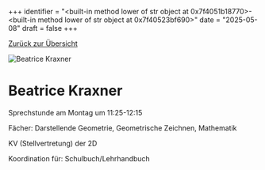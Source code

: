 
+++
identifier = "<built-in method lower of str object at 0x7f4051b18770>-<built-in method lower of str object at 0x7f40523bf690>"
date = "2025-05-08"
draft = false
+++

 [Zurück zur Übersicht](/schule/personen/)

<div class="row">
<div class="column">
<img src="/images/personal/Kraxner.jpg" alt="Beatrice Kraxner"> 
</div>
<div class="column">

# Beatrice Kraxner

Sprechstunde am Montag um 11:25-12:15

Fächer: Darstellende Geometrie,  Geometrische Zeichnen,  Mathematik



KV (Stellvertretung) der 2D







Koordination für: Schulbuch/Lehrhandbuch

</div>
</div> 

